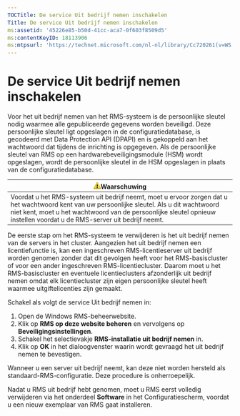 ```yaml
---
TOCTitle: De service Uit bedrijf nemen inschakelen
Title: De service Uit bedrijf nemen inschakelen
ms:assetid: '45226e85-b50d-41cc-aca7-0f603f8509d5'
ms:contentKeyID: 18113906
ms:mtpsurl: 'https://technet.microsoft.com/nl-nl/library/Cc720261(v=WS.10)'
---
```


De service Uit bedrijf nemen inschakelen
========================================

Voor het uit bedrijf nemen van het RMS-systeem is de persoonlijke sleutel nodig waarmee alle gepubliceerde gegevens worden beveiligd. Deze persoonlijke sleutel ligt opgeslagen in de configuratiedatabase, is gecodeerd met Data Protection API (DPAPI) en is gekoppeld aan het wachtwoord dat tijdens de inrichting is opgegeven. Als de persoonlijke sleutel van RMS op een hardwarebeveiligingsmodule (HSM) wordt opgeslagen, wordt de persoonlijke sleutel in de HSM opgeslagen in plaats van de configuratiedatabase.

| ![](/security-updates/images/Cc720261.Caution(WS.10).gif)Waarschuwing                                                                                                                                                                                        |
|-------------------------------------------------------------------------------------------------------------------------------------------------------------------------------------------------------------------------------------------------------------------------|
| Voordat u het RMS-systeem uit bedrijf neemt, moet u ervoor zorgen dat u het wachtwoord kent van uw persoonlijke sleutel. Als u dit wachtwoord niet kent, moet u het wachtwoord van de persoonlijke sleutel opnieuw instellen voordat u de RMS-server uit bedrijf neemt. |

De eerste stap om het RMS-systeem te verwijderen is het uit bedrijf nemen van de servers in het cluster. Aangezien het uit bedrijf nemen een licentiefunctie is, kan een ingeschreven RMS-licentieserver uit bedrijf worden genomen zonder dat dit gevolgen heeft voor het RMS-basiscluster of voor een ander ingeschreven RMS-licentiecluster. Daarom moet u het RMS-basiscluster en eventuele licentieclusters afzonderlijk uit bedrijf nemen omdat elk licentiecluster zijn eigen persoonlijke sleutel heeft waarmee uitgiftelicenties zijn gemaakt.

Schakel als volgt de service Uit bedrijf nemen in:

1.  Open de Windows RMS-beheerwebsite.
2.  Klik op **RMS op deze website beheren** en vervolgens op **Beveiligingsinstellingen**.
3.  Schakel het selectievakje **RMS-installatie uit bedrijf nemen** in.
4.  Klik op **OK** in het dialoogvenster waarin wordt gevraagd het uit bedrijf nemen te bevestigen.

Wanneer u een server uit bedrijf neemt, kan deze niet worden hersteld als standaard-RMS-configuratie. Deze procedure is onherroepelijk.

Nadat u RMS uit bedrijf hebt genomen, moet u RMS eerst volledig verwijderen via het onderdeel **Software** in het Configuratiescherm, voordat u een nieuw exemplaar van RMS gaat installeren.
